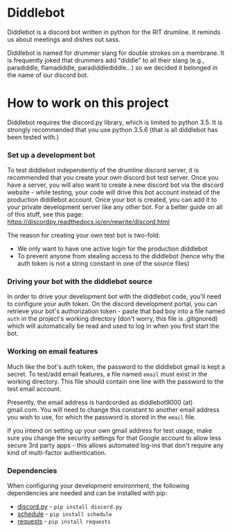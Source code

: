 # Diddlebot
Diddlebot is a discord bot written in python for the RIT drumline. It reminds us about meetings and dishes out sass.

Diddlebot is named for drummer slang for double strokes on a membrane. It is frequently joked that drummers add "diddle" to all their slang (e.g., paradiddle, flamadiddle, paradiddlediddle...) so we decided it belonged in the name of our discord bot.

# How to work on this project
Diddlebot requires the discord.py library, which is limited to python 3.5. It is strongly recommended that you use python 3.5.6 (that is all diddlebot has been tested with.) 

### Set up a development bot 
To test diddlebot independently of the drumline discord server, it is recommended that you create your own discord bot test server. Once you have a server, you will also want to create a new discord bot via the discord website - while testing, your code will drive this bot account instead of the production diddlebot account. Once your bot is created, you can add it to your private development server like any other bot. For a better guide on all of this stuff, see this page: https://discordpy.readthedocs.io/en/rewrite/discord.html

The reason for creating your own test bot is two-fold:

- We only want to have one active login for the production diddlebot
- To prevent anyone from stealing access to the diddlebot (hence why the auth token is not a string constant in one of the source files)

### Driving your bot with the diddlebot source
In order to drive your development bot with the diddlebot code, you'll need to configure your auth token. On the discord development portal, you can retrieve your bot's authorization token - paste that bad boy into a file named `auth` in the project's working directory (don't worry, this file is .gitignored)  which will automatically be read and used to log in when you first start the bot.

### Working on email features
Much like the bot's auth token, the password to the diddlebot gmail is kept a secret. To test/add email features, a file named `email` must exist in the working directory. This file should contain one line with the password to the test email account.

Presently, the email address is hardcorded as diddlebot9000 (at) gmail.com. You will need to change this constant to another email address you wish to use, for which the password is stored in the `email` file.

If you intend on setting up your own gmail address for test usage, make sure you change the security settings for that Google account to allow less secure 3rd party apps - this allows automated log-ins that don't require any kind of multi-factor authentication.

### Dependencies
When configuring your development environment, the following dependencies are needed and can be installed with pip:
- [discord.py](https://github.com/Rapptz/discord.py) - `pip install discord.py`
- [schedule](https://github.com/dbader/schedule) - `pip install schedule`
- [requests](https://github.com/kennethreitz/requests) - `pip install requests`